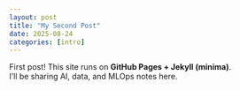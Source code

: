 ```yaml
---
layout: post
title: "My Second Post"
date: 2025-08-24
categories: [intro]
---
```


First post! This site runs on **GitHub Pages + Jekyll (minima)**.  
I’ll be sharing AI, data, and MLOps notes here.
